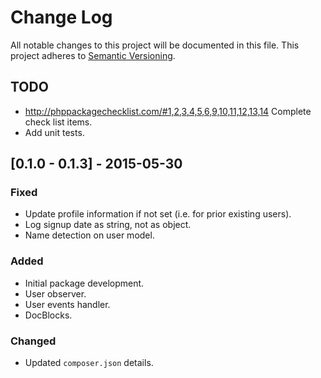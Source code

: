 # Change Log
All notable changes to this project will be documented in this file.
This project adheres to [Semantic Versioning](http://semver.org/).

## TODO
- http://phppackagechecklist.com/#1,2,3,4,5,6,9,10,11,12,13,14
  Complete check list items.
- Add unit tests.

## [0.1.0 - 0.1.3] - 2015-05-30
### Fixed
- Update profile information if not set (i.e. for prior existing users).
- Log signup date as string, not as object.
- Name detection on user model.

### Added
- Initial package development.
- User observer.
- User events handler.
- DocBlocks.

### Changed
- Updated `composer.json` details.
